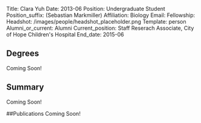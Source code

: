 Title: Clara Yuh
Date: 2013-06
Position: Undergraduate Student
Position_suffix: (Sebastian Markmiller)
Affiliation: Biology
Email: 
Fellowship:
Headshot: /images/people/headshot_placeholder.png
Template: person
Alumni_or_current: Alumni
Current_position: Staff Reserach Associate, City of Hope Children's Hospital
End_date: 2015-06
<!-- Status: draft -->

## Degrees
Coming Soon!

## Summary
Coming Soon!

##Publications
Coming Soon!